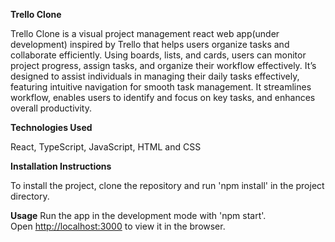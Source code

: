 **Trello Clone**

Trello Clone is a visual project management react web app(under development) inspired by Trello that helps users organize tasks and collaborate efficiently. Using boards, lists, and cards, users can monitor project progress, assign tasks, and organize their workflow effectively. It’s designed to assist individuals in managing their daily tasks effectively, featuring intuitive navigation for smooth task management. It streamlines workflow, enables users to identify and focus on key tasks, and enhances overall productivity.

**Technologies Used**

React, TypeScript, JavaScript, HTML and CSS

**Installation Instructions**

To install the project, clone the repository and run 'npm install' in the project directory.

**Usage**
Run the app in the development mode with 'npm start'.\
Open [http://localhost:3000](http://localhost:3000) to view it in the browser.
